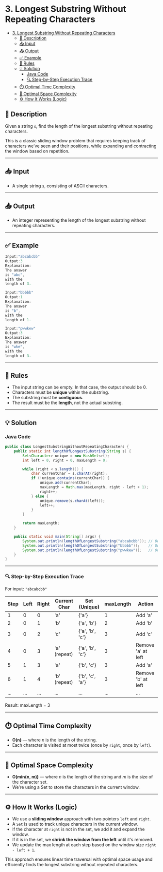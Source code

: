 # 3. Longest Substring Without Repeating Characters

<!-- TOC -->
* [3. Longest Substring Without Repeating Characters](#3-longest-substring-without-repeating-characters)
  * [📝 Description](#-description)
  * [📥 Input](#-input)
  * [📤 Output](#-output)
  * [✅ Example](#-example)
  * [📌 Rules](#-rules)
  * [💡 Solution](#-solution)
    * [Java Code](#java-code)
    * [🔍 Step-by-Step Execution Trace](#-step-by-step-execution-trace)
  * [⏱️ Optimal Time Complexity](#-optimal-time-complexity)
  * [🧠 Optimal Space Complexity](#-optimal-space-complexity)
  * [⚙️ How It Works (Logic)](#-how-it-works-logic)
<!-- TOC -->

## 📝 Description

Given a string `s`, find the length of the longest substring without repeating characters.

This is a classic sliding window problem that requires keeping track of characters we've seen and their positions, while
expanding and contracting the window based on repetition.

---

## 📥 Input

- A single string `s`, consisting of ASCII characters.

---

## 📤 Output

- An integer representing the length of the longest substring without repeating characters.

---

## ✅ Example

```java
Input:"abcabcbb"
Output:3
Explanation:
The answer
is "abc",
with the
length of 3.

Input:"bbbbb"
Output:1
Explanation:
The answer
is "b",
with the
length of 1.

Input:"pwwkew"
Output:3
Explanation:
The answer
is "wke",
with the
length of 3.
```

---

## 📌 Rules

- The input string can be empty. In that case, the output should be 0.
- Characters must be **unique** within the substring.
- The substring must be **contiguous**.
- The result must be the **length**, not the actual substring.

---

## 💡 Solution

### Java Code

```java
public class LongestSubstringWithoutRepeatingCharacters {
    public static int lengthOfLongestSubstring(String s) {
        Set<Character> unique = new HashSet<>();
        int left = 0, right = 0, maxLength = 0;

        while (right < s.length()) {
            char currentChar = s.charAt(right);
            if (!unique.contains(currentChar)) {
                unique.add(currentChar);
                maxLength = Math.max(maxLength, right - left + 1);
                right++;
            } else {
                unique.remove(s.charAt(left));
                left++;
            }
        }

        return maxLength;
    }

    public static void main(String[] args) {
        System.out.println(lengthOfLongestSubstring("abcabcbb")); // Output: 3
        System.out.println(lengthOfLongestSubstring("bbbbb"));    // Output: 1
        System.out.println(lengthOfLongestSubstring("pwwkew"));   // Output: 3
    }
}
```

---

### 🔍 Step-by-Step Execution Trace

For input: `"abcabcbb"`

| Step | Left | Right | Current Char | Set (Unique)    | maxLength | Action             |
|------|------|-------|--------------|-----------------|-----------|--------------------|
| 1    | 0    | 0     | 'a'          | {'a'}           | 1         | Add 'a'            |
| 2    | 0    | 1     | 'b'          | {'a', 'b'}      | 2         | Add 'b'            |
| 3    | 0    | 2     | 'c'          | {'a', 'b', 'c'} | 3         | Add 'c'            |
| 4    | 0    | 3     | 'a' (repeat) | {'a', 'b', 'c'} | 3         | Remove 'a' at left |
| 5    | 1    | 3     | 'a'          | {'b', 'c'}      | 3         | Add 'a'            |
| 6    | 1    | 4     | 'b' (repeat) | {'b', 'c', 'a'} | 3         | Remove 'b' at left |
| ...  | ...  | ...   | ...          | ...             | ...       | ...                |

Result: maxLength = 3

---

## ⏱️ Optimal Time Complexity

- **O(n)** — where *n* is the length of the string.
- Each character is visited at most twice (once by `right`, once by `left`).

---

## 🧠 Optimal Space Complexity

- **O(min(n, m))** — where *n* is the length of the string and *m* is the size of the character set.
- We're using a Set to store the characters in the current window.

---

## ⚙️ How It Works (Logic)

- We use a **sliding window** approach with two pointers `left` and `right`.
- A `Set` is used to track unique characters in the current window.
- If the character at `right` is not in the set, we add it and expand the window.
- If it is in the set, we **shrink the window from the left** until it's removed.
- We update the max length at each step based on the window size `right - left + 1`.

This approach ensures linear time traversal with optimal space usage and efficiently finds the longest substring without
repeated characters.